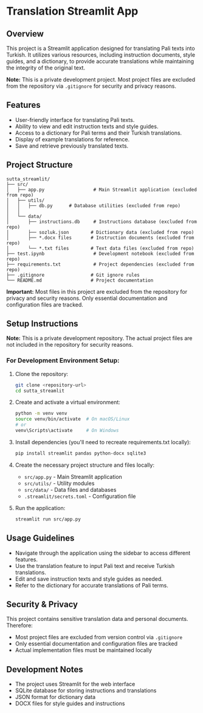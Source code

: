 # Translation Streamlit App

## Overview
This project is a Streamlit application designed for translating Pali texts into Turkish. It utilizes various resources, including instruction documents, style guides, and a dictionary, to provide accurate translations while maintaining the integrity of the original text.

**Note:** This is a private development project. Most project files are excluded from the repository via `.gitignore` for security and privacy reasons.

## Features
- User-friendly interface for translating Pali texts.
- Ability to view and edit instruction texts and style guides.
- Access to a dictionary for Pali terms and their Turkish translations.
- Display of example translations for reference.
- Save and retrieve previously translated texts.

## Project Structure
```
sutta_streamlit/
├── src/
│   ├── app.py                  # Main Streamlit application (excluded from repo)
│   ├── utils/
│   │   ├── db.py      # Database utilities (excluded from repo)
│   │   
│   └── data/
│       ├── instructions.db     # Instructions database (excluded from repo)
│       ├── sozluk.json        # Dictionary data (excluded from repo)
│       ├── *.docx files       # Instruction documents (excluded from repo)
│       └── *.txt files        # Text data files (excluded from repo)
├── test.ipynb                  # Development notebook (excluded from repo)
├── requirements.txt            # Project dependencies (excluded from repo)
├── .gitignore                 # Git ignore rules
└── README.md                  # Project documentation
```

**Important:** Most files in this project are excluded from the repository for privacy and security reasons. Only essential documentation and configuration files are tracked.

## Setup Instructions

**Note:** This is a private development repository. The actual project files are not included in the repository for security reasons.

### For Development Environment Setup:
1. Clone the repository:
   ```bash
   git clone <repository-url>
   cd sutta_streamlit
   ```

2. Create and activate a virtual environment:
   ```bash
   python -m venv venv
   source venv/bin/activate  # On macOS/Linux
   # or
   venv\Scripts\activate     # On Windows
   ```

3. Install dependencies (you'll need to recreate requirements.txt locally):
   ```bash
   pip install streamlit pandas python-docx sqlite3
   ```

4. Create the necessary project structure and files locally:
   - `src/app.py` - Main Streamlit application
   - `src/utils/` - Utility modules
   - `src/data/` - Data files and databases
   - `.streamlit/secrets.toml` - Configuration file

5. Run the application:
   ```bash
   streamlit run src/app.py
   ```

## Usage Guidelines
- Navigate through the application using the sidebar to access different features.
- Use the translation feature to input Pali text and receive Turkish translations.
- Edit and save instruction texts and style guides as needed.
- Refer to the dictionary for accurate translations of Pali terms.

## Security & Privacy
This project contains sensitive translation data and personal documents. Therefore:
- Most project files are excluded from version control via `.gitignore`
- Only essential documentation and configuration files are tracked
- Actual implementation files must be maintained locally

## Development Notes
- The project uses Streamlit for the web interface
- SQLite database for storing instructions and translations
- JSON format for dictionary data
- DOCX files for style guides and instructions